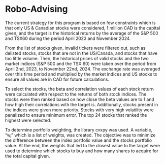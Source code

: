 # Robo-Advising
The current strategy for this program is based on few constraints which is that only US & Canadian stocks were considered, 1 million CAD is the capital given, and the target is the historical returns by the average of the S&P 500 and TSX60 during the period April 2023 and November 2024.

From the list of stocks given, invalid tickers were filtered out, such as delisted stocks, stocks that are not in the US/Canada, and stocks that have too little volume. Then, the historical prices of valid stocks and the two market indices (S&P 500 and the TSX 60) were taken over the period from April 2nd, 2023, to November 22nd, 2024. The exchange rate was averaged over this time period and multiplied by the market indices and US stocks to ensure all values are in CAD for future calculations.

To select the stocks, the beta and correlation values of each stock return were calculated with respect to the returns of both stock indices. The stocks were then ranked based on how close the beta values are to 1 and how high their correlations with the target is. Additionally, stocks present in the indices were given more priority. Stocks with very high volatility were penalized to ensure minimum error. The top 24 stocks that ranked the highest were selected.

To determine portfolio weighting, the library cvxpy was used. A variable, “w,” which is a list of weights, was created. The objective was to minimize the difference between the index portfolio value and the stocks portfolio value. At the end, the weights that led to the closest value to the target were used to determine which stocks to buy and how many shares to acquire for the total capital given.
